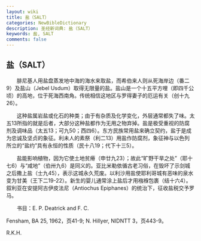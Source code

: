 ```yaml
---
layout: wiki
title: 盐（SALT）
categories: NewBibleDictionary
description: 圣经新词典: 盐（SALT）
keywords: 盐, SALT
comments: false
---
```


## 盐（SALT）

　　腓尼基人用盐盘蒸发地中海的海水来取盐，而希伯来人则从死海岸边（番二9）及盐山（Jebel Usdum）取得无限量的盐。盐山是一个十五平方哩（即四千公顷）的高地，位于死海西南角。传统相信这地区与罗得妻子的厄运有关（创十九26）。

　　这种盐属岩盐或化石的种类；由于有杂质及化学变化，外层通常都失了味。太五13所指的就是后者，大部分这种盐都作为无用之物弃掉。盐是极受重视的防腐剂及调味品（太五13；可九50；西四6）。东方民族常用盐来确立契约，盐于是成为忠诚及坚贞的象征。利未人的素祭（利二13）用盐作防腐剂，象征神与以色列所立的“盐约”具有永恒的性质（民十八19；代下十三5）。

　　盐能影响植物，因为它使土地贫瘠（申廿九23）；故此“旷野干旱之处”（耶十七6）与“咸地”（伯卅九6）是同义的。亚比米勒依循古老习俗，在毁坏了示剑城之后撒上盐（士九45），表示这城永久荒废。以利沙用盐使耶利哥城有恶味的泉水变为甘美（王下二19-22）。新生的婴儿通常涂上盐后才用襁褓包裹（结十六4）。叙利亚在安提阿古伊皮法尼（Antiochus Epiphanes）的统治下，征收盐税交予罗马。

　　书目：E. P. Deatrick and F. C.

Fensham, BA 25, 1962，页41-9; N. Hillyer, NIDNTT 3，页443-9。

R.K.H.









